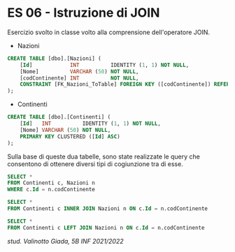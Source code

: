 # ES 06 - Istruzione di JOIN

Esercizio svolto in classe volto alla comprensione dell'operatore JOIN.
- Nazioni
```SQL
CREATE TABLE [dbo].[Nazioni] (
    [Id]            INT          IDENTITY (1, 1) NOT NULL,
    [Nome]          VARCHAR (50) NOT NULL,
    [codContinente] INT          NOT NULL,
    CONSTRAINT [FK_Nazioni_ToTable] FOREIGN KEY ([codContinente]) REFERENCES [dbo].[Continenti] ([Id])
);
```
- Continenti
```SQL
CREATE TABLE [dbo].[Continenti] (
    [Id]   INT          IDENTITY (1, 1) NOT NULL,
    [Nome] VARCHAR (50) NOT NULL,
    PRIMARY KEY CLUSTERED ([Id] ASC)
);
```
Sulla base di queste dua tabelle, sono state realizzate le query che consentono di ottenere diversi tipi di cogiunzione tra di esse.
```SQL
SELECT *
FROM Continenti c, Nazioni n
WHERE c.Id = n.codContinente

SELECT *
FROM Continenti c INNER JOIN Nazioni n ON c.Id = n.codContinente

SELECT *
FROM Continenti c LEFT JOIN Nazioni n ON c.Id = n.codContinente
```

_stud. Valinotto Giada, 5B INF 2021/2022_
